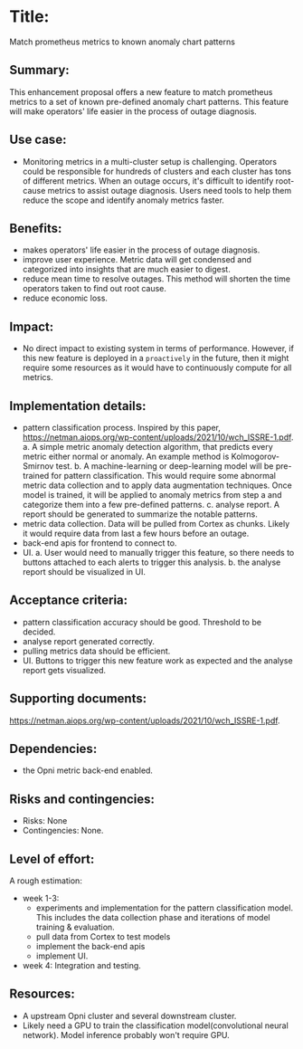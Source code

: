 # Title: 
Match prometheus metrics to known anomaly chart patterns

## Summary: 
This enhancement proposal offers a new feature to match prometheus metrics to a set of known pre-defined anomaly chart patterns. This feature will make operators' life easier in the process of outage diagnosis.

## Use case: 
* Monitoring metrics in a multi-cluster setup is challenging. Operators could be responsible for hundreds of clusters and each cluster has tons of different metrics. When an outage occurs, it's difficult to identify root-cause metrics to assist outage diagnosis. Users need tools to help them reduce the scope and identify anomaly metrics faster.

## Benefits: 
* makes operators' life easier in the process of outage diagnosis.
* improve user experience. Metric data will get condensed and categorized into insights that are much easier to digest.
* reduce mean time to resolve outages. This method will shorten the time operators taken to find out root cause.
* reduce economic loss.

## Impact: 
* No direct impact to existing system in terms of performance. However, if this new feature is deployed in a `proactively` in the future, then it might require some resources as it would have to continuously compute for all metrics.

## Implementation details: 
* pattern classification process. Inspired by this paper, https://netman.aiops.org/wp-content/uploads/2021/10/wch_ISSRE-1.pdf. 
	a. A simple metric anomaly detection algorithm, that predicts every metric either normal or anomaly. An example method is Kolmogorov-Smirnov test.
	b. A machine-learning or deep-learning model will be pre-trained for pattern classification. This would require some abnormal metric data collection and to apply data augmentation techniques. Once model is trained, it will be applied to anomaly metrics from step a and categorize them into a few pre-defined patterns.
	c. analyse report. A report should be generated to summarize the notable patterns.
* metric data collection. Data will be pulled from Cortex as chunks. Likely it would require data from last a few hours before an outage.
* back-end apis for frontend to connect to.
* UI. 
	a. User would need to manually trigger this feature, so there needs to buttons attached to each alerts to trigger this analysis.
	b. the analyse report should be visualized in UI.

## Acceptance criteria: 
* pattern classification accuracy should be good. Threshold to be decided. 
* analyse report generated correctly.
* pulling metrics data should be efficient.
* UI. Buttons to trigger this new feature work as expected and the analyse report gets visualized.

## Supporting documents: 
https://netman.aiops.org/wp-content/uploads/2021/10/wch_ISSRE-1.pdf. 

## Dependencies: 
* the Opni metric back-end enabled.

## Risks and contingencies: 
* Risks: None
* Contingencies: None. 

## Level of effort: 
A rough estimation:
* week 1-3:
    * experiments and implementation for the pattern classification model. This includes the data collection phase and iterations of model training & evaluation.
    * pull data from Cortex to test models
    * implement the back-end apis
    * implement UI.
* week 4: Integration and testing.

## Resources: 
* A upstream Opni cluster and several downstream cluster.
* Likely need a GPU to train the classification model(convolutional neural network). Model inference probably won't require GPU.
